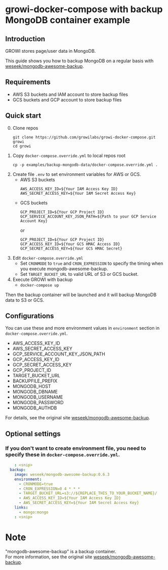 growi-docker-compose with backup MongoDB container example
===================================================

Introduction
-----------

GROWI stores page/user data in MongoDB.

This guide shows you how to backup MongoDB on a regular basis with [weseek/mongodb-awesome-backup](https://github.com/weseek/mongodb-awesome-backup).

Requirements
-----------

- AWS S3 buckets and IAM account to store backup files
- GCS buckets and GCP account to store backup files

## Quick start

0. Clone repos
    ```
    git clone https://github.com/growilabs/growi-docker-compose.git growi
    cd growi
    ```
1. Copy `docker-compose.override.yml` to local repos root
    ```
    cp -p examples/backup-mongodb-data/docker-compose.override.yml .
    ```
2. Create file `.env` to set environment variables for AWS or GCS.
    * AWS S3 buckets
        ```
        AWS_ACCESS_KEY_ID=${Your IAM Access Key ID}
        AWS_SECRET_ACCESS_KEY=${Your IAM Secret Access Key}
        ```
    * GCS buckets
        ```
        GCP_PROJECT_ID=${Your GCP Project ID}
        GCP_SERVICE_ACCOUNT_KEY_JSON_PATH=${Path to your GCP Service Account Key}
        ```
        or
        ```
        GCP_PROJECT_ID=${Your GCP Project ID}
        GCP_ACCESS_KEY_ID=${Your GCS HMAC Access ID}
        GCP_SECRET_ACCESS_KEY=${Your GCS HMAC Secret}
        ```
3. Edit `docker-compose.override.yml`
    - Set `CRONMODE` to `true` and `CRON_EXPRESSION` to specify the timing when you execute mongodb-awesome-backup.
    - Set `TARGET_BUCKET_URL` to valid URL of S3 or GCS bucket.
4. Execute GROWI with backup
    - `docker-compose up`

Then the backup container will be launched and it will backup MongoDB data to S3 or GCS.


## Configurations

You can use these and more environment values in `environment` section in `docker-compose.override.yml`.

- AWS_ACCESS_KEY_ID
- AWS_SECRET_ACCESS_KEY
- GCP_SERVICE_ACCOUNT_KEY_JSON_PATH
- GCP_ACCESS_KEY_ID
- GCP_SECRET_ACCESS_KEY
- GCP_PROJECT_ID
- TARGET_BUCKET_URL
- BACKUPFILE_PREFIX
- MONGODB_HOST
- MONGODB_DBNAME
- MONGODB_USERNAME
- MONGODB_PASSWORD
- MONGODB_AUTHDB

For details, see the original site [weseek/mongodb-awesome-backup](https://github.com/weseek/mongodb-awesome-backup).


## Optional settings

### If you don't want to create environment file, you need to specify these in `docker-compose.override.yml`.

```yaml:docker-compose.override.yml
    : <snip>
  backup:
    image: weseek/mongodb-awesome-backup:0.6.3
    environment:
      - CRONMODE=true
      - CRON_EXPRESSION=0 4 * * *  
      - TARGET_BUCKET_URL=s3://${REPLACE_THIS_TO_YOUR_BUCKET_NAME}/
      - AWS_ACCESS_KEY_ID=${Your IAM Access Key ID}
      - AWS_SECRET_ACCESS_KEY=${Your IAM Secret Access Key}
    links:
      - mongo:mongo
    : <snip>
```


# Note

"mongodb-awesome-backup" is a backup container.  
For more information, see the original site [weseek/mongodb-awesome-backup](https://github.com/weseek/mongodb-awesome-backup).


